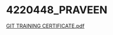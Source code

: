 # 4220448_PRAVEEN

[GIT TRAINING CERTIFICATE.pdf](https://github.com/user-attachments/files/21434009/GIT.TRAINING.CERTIFICATE.pdf)

